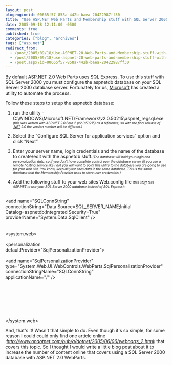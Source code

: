 ```yaml
---
layout: post
blogengineid: 00665f57-858a-442b-baea-20422987ff30
title: "Use ASP.NET Web Parts and Membership stuff with SQL Server 2000"
date: 2005-09-18 12:11:00 -0500
comments: true
published: true
categories: ["blog", "archives"]
tags: ["asp.net"]
redirect_from: 
  - /post/2005/09/18/Use-ASPNET-20-Web-Parts-and-Membership-stuff-with-SQL-Server-2000
  - /post/2005/09/18/use-aspnet-20-web-parts-and-membership-stuff-with-sql-server-2000
  - /post.aspx?id=00665f57-858a-442b-baea-20422987ff30
---
```

<!-- more -->

By default <a title="ASP.NET" href="http://asp.net" target="_blank">ASP.NET</a> 2.0 Web Parts uses SQL Express. To use this stuff with SQL Server 2000 you must configure the aspnetdb database on your SQL Server 2000 database server. Fortunately for us, <a title="Microsoft" href="http://Microsoft.com" target="_blank">Microsoft</a> has created a utility to automate the process.

Follow these steps to setup the aspnetdb database:

1) run the utility - C:\WINDOWS\Microsoft.NET\Framework\v2.0.50215\aspnet_regsql.exe <span style="font-size: x-small;">*(this was written with ASP.NET 2.0 Beta 2 (v2.0.50215) as a reference, so with the final release of <a title=".NET" href="http://www.microsoft.com/net/" target="_blank">.NET</a> 2.0 the version number will be different.)*</span>

2) Select the &ldquo;Configure SQL Server for application services&rdquo; option and click &ldquo;Next&rdquo;

3) Enter your server name, login credentials and the name of the database to create/edit with the aspnetdb stuff.*<span style="font-size: x-small;">(The database will hold your login and personalization data, so if you don't have complete control over the database server (if you use a remote hosting service like I do) you will want to point this utility to the database you are going to use for your web site. You know, keep all your sites data in the same database. This is the same database that the Membership Provider uses to store user credentials.)</span>*

4) Add the following stuff to your web sites Web.config file <span style="font-size: x-small;">*(this stuff tells ASP.NET to use your SQL Server 2000 database instead of SQL Express)*:</span>

<connectionStrings><br />   <add name="SQLConnString" <br />      connectionString="Data Source=SQL_SERVER_NAME;Initial Catalog=aspnetdb;Integrated Security=True"<br />      providerName="System.Data.SqlClient" /><br /></connectionStrings><br /><br /><system.web><br />   <webParts><br />      <personalization<br />         defaultProvider="SqlPersonalizationProvider"><br />         <providers><br />            <add name="SqlPersonalizationProvider"<br />               type="System.Web.UI.WebControls.WebParts.SqlPersonalizationProvider"<br />               connectionStringName="SQLConnString"<br />               applicationName="/" /><br />         </providers> <br />         <authorization><br />            <deny users="*" verbs="enterSharedScope" /><br />            <allow users="*" verbs="modifyState" /><br />         </authorization><br />      </personalization><br />   </webParts><br /></system.web>

And, that's it! Wasn't that simple to do. Even though it's so simple, for some reason I could could only find one article online *<span style="font-size: x-small;">(</span>*<a href="http://www.ondotnet.com/pub/a/dotnet/2005/06/06/webparts_2.html">*<span style="font-size: x-small;">http://www.ondotnet.com/pub/a/dotnet/2005/06/06/webparts_2.html</span>*</a>*<span style="font-size: x-small;">)</span>* that covers this topic. So I thought I would write a little blog post about it to increase the number of content online that covers using a SQL Server 2000 database with ASP.NET 2.0 WebParts.
